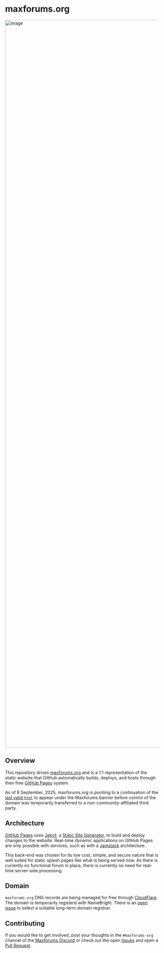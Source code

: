 # maxforums.org

<img width="3354" height="2382" alt="image" src="https://github.com/user-attachments/assets/34f92509-f220-4d2f-bf90-f3363af2af17" /><br>

## Overview

This repository drives [maxforums.org](https://maxforums.org) and is a 1:1 representation of the static website that GitHub automatically builds, deploys, and hosts through their free [GitHub Pages](https://docs.github.com/en/pages) system.

As of 8 September, 2025, maxforums.org is pointing to a continuation of the [last valid `html`](https://web.archive.org/web/20231205223116/https://www.maxforums.org/) to appear under the Maxforums banner before control of the domain was temporarily transferred to a non-community-affiliated third party.

## Architecture

[GitHub Pages](https://docs.github.com/en/pages) uses [Jekyll](https://jekyllrb.com), a [Static Site Generator](https://en.wikipedia.org/wiki/Static_site_generator), to build and deploy changes to the website. Real-time dynamic applications on GitHub Pages are only possible with services, such as with a [Jamstack](https://en.wikipedia.org/wiki/JavaScript_stack#JAMstack) architecture.

This back-end was chosen for its low cost, simple, and secure nature that is well suited for static splash pages like what is being served now. As there is currently no functional forum in place, there is currently no need for real-time server-side processing.

## Domain

`maxforums.org` DNS records are being managed for free through [CloudFlare](https://www.cloudflare.com/plans/free/). The domain is temporarily registerd with NameBright. There is an [open issue](https://github.com/maxforums/maxforums.org/issues/6) to select a suitable long-term domain registrar.

## Contributing

If you would like to get involved, post your thoughts in the `#maxforums-org` channel of the [Maxforums Discord](https://discord.com/invite/b9Qbqfe) or check out the open [Issues](https://github.com/maxforums/maxforums.org/issues) and open a [Pull Request]([url](https://github.com/maxforums/maxforums.org/pulls)).
